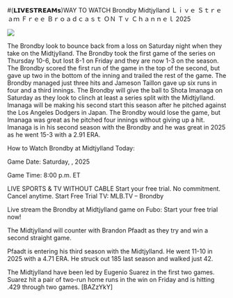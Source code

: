 #(𝗟𝗜𝗩𝗘𝗦𝗧𝗥𝗘𝗔𝗠𝘀)WAY TO WATCH Brondby Midtjylland Ｌｉｖｅ Ｓｔｒｅａｍ Ｆｒｅｅ Ｂｒｏａｄｃａｓｔ ＯＮ Ｔｖ Ｃｈａｎｎｅｌ  2025  
  
  
[![](https://i.imgur.com/qSNzIqt.png)](https://movie.rssnews.media/VxgEQOU.php)  
  
The Brondby look to bounce back from a loss on Saturday night when they take on the Midtjylland. The Brondby took the first game of the series on Thursday 10-6, but lost 8-1 on Friday and they are now 1-3 on the season. The Brondby scored the first run of the game in the top of the second, but gave up two in the bottom of the inning and trailed the rest of the game. The Brondby managed just three hits and Jameson Taillon gave up six runs in four and a third innings. The Brondby will give the ball to Shota Imanaga on Saturday as they look to clinch at least a series split with the Midtjylland. Imanaga will be making his second start this season after he pitched against the Los Angeles Dodgers in Japan. The Brondby would lose the game, but Imanaga was great as he pitched four innings without giving up a hit. Imanaga is in his second season with the Brondby and he was great in 2025 as he went 15-3 with a 2.91 ERA.

How to Watch Brondby at Midtjylland Today:

Game Date: Saturday, , 2025

Game Time: 8:00 p.m. ET

LIVE SPORTS & TV WITHOUT CABLE
Start your free trial. No commitment. Cancel anytime.
Start Free Trial
TV: MLB.TV – Brondby

Live stream the Brondby at Midtjylland game on Fubo: Start your free trial now!

The Midtjylland will counter with Brandon Pfaadt as they try and win a second straight game.

Pfaadt is entering his third season with the Midtjylland. He went 11-10 in 2025 with a 4.71 ERA. He struck out 185 last season and walked just 42.

The Midtjylland have been led by Eugenio Suarez in the first two games. Suarez hit a pair of two-run home runs in the win on Friday and is hitting .429 through two games. [BAZzYkY]